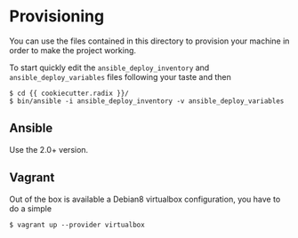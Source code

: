 # Provisioning

You can use the files contained in this directory to provision
your machine in order to make the project working.

To start quickly edit the ``ansible_deploy_inventory`` and ``ansible_deploy_variables``
files following your taste and then

    $ cd {{ cookiecutter.radix }}/
    $ bin/ansible -i ansible_deploy_inventory -v ansible_deploy_variables

## Ansible

Use the 2.0+ version.

## Vagrant

Out of the box is available a Debian8 virtualbox configuration, you have
to do a simple

    $ vagrant up --provider virtualbox

